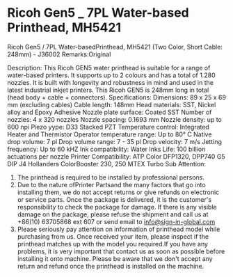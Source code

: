 # Ricoh Gen5 _ 7PL Water-based Printhead, MH5421 

Ricoh Gen5 / 7PL Water-basedPrinthead, MH5421 (Two Color, Short Cable: 248mm) - J36002
Remarks:Original

Description:
This Ricoh GEN5 water printhead is suitable for a range of water-based printers. It supports up to 2 colours and has a total of 1.280 nozzles. It is built with longevity and robustness in mind and used in the latest industrial inkjet printers.
This Ricoh GEN5 is 248mm long in total (head body + cable + connectors).
Specifications:
Dimensions: 89 x 25 x 69 mm (excluding cables)
Cable length: 148mm
Head materials: SST, Nickel alloy and Epoxy Adhesive
Nozzle plate surface: Coated SST
Number of nozzles: 4 x 320 nozzles
Nozzle spacing: 0.1693 mm
Nozzle density: up to 600 npi
Piezo yype: D33 Stacked PZT
Temperature control: Integrated Heater and Thermistor
Operator temperature range: Up to 80° C
Native drop volume: 7 pl
Drop volume range: 7 - 35 pl
Drop velocity: 7 m/s
Jetting frequency: Up to 60 kHZ
Ink compatibility: Water Inks
Life: 100 billion actuations per nozzle
Printer Compatibility:
ATP Color DFP1320, DPP740 G5
DIP J4
Hollanders ColorBooster 230, 250
MTEX Turbo Sub
Attention:
1. The printhead is required to be installed by professional persons.
2. Due to the nature ofPrinter Partsand the many factors that go into installing them, we do not accept returns or give refunds on electronic or service parts. Once the package is delivered, it is the customer's responsibility to check the package for damage. If there is any visible damage on the package, please refuse the shipment and call us at +86(10) 63705868 ext 607 or send email to info@sign-in-global.com
3. Please seriously pay attention on information of printhead model while purchasing from us. Once received your item, please inspect if the printhead matches up with the model you required.If you have any problems, it is very important that contact us as soon as possible before installing it onto machine. Please be aware that we don't accept any return and refund once the printhead is installed on the machine.
